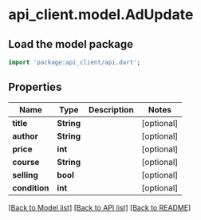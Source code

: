 # api_client.model.AdUpdate

## Load the model package
```dart
import 'package:api_client/api.dart';
```

## Properties
Name | Type | Description | Notes
------------ | ------------- | ------------- | -------------
**title** | **String** |  | [optional] 
**author** | **String** |  | [optional] 
**price** | **int** |  | [optional] 
**course** | **String** |  | [optional] 
**selling** | **bool** |  | [optional] 
**condition** | **int** |  | [optional] 

[[Back to Model list]](../README.md#documentation-for-models) [[Back to API list]](../README.md#documentation-for-api-endpoints) [[Back to README]](../README.md)


